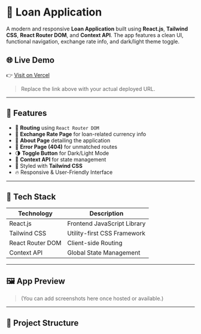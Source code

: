 # 💸 Loan Application

A modern and responsive **Loan Application** built using **React.js**, **Tailwind CSS**, **React Router DOM**, and **Context API**. The app features a clean UI, functional navigation, exchange rate info, and dark/light theme toggle.

## 🌐 Live Demo

👉 [Visit on Vercel](https://loan-calculator-lovat-two.vercel.app/)

> Replace the link above with your actual deployed URL.

---

## 🚀 Features

- 🔗 **Routing** using `React Router DOM`
- 💱 **Exchange Rate Page** for loan-related currency info
- 📄 **About Page** detailing the application
- 🚧 **Error Page (404)** for unmatched routes
- 🌗 **Toggle Button** for Dark/Light Mode
- 🧠 **Context API** for state management
- 🎨 Styled with **Tailwind CSS**
- 🔥 Responsive & User-Friendly Interface

---

## 🧪 Tech Stack

| Technology       | Description                      |
|------------------|----------------------------------|
| React.js         | Frontend JavaScript Library      |
| Tailwind CSS     | Utility-first CSS Framework      |
| React Router DOM | Client-side Routing              |
| Context API      | Global State Management          |

---

## 🖼️ App Preview

> (You can add screenshots here once hosted or available.)

---

## 📁 Project Structure

